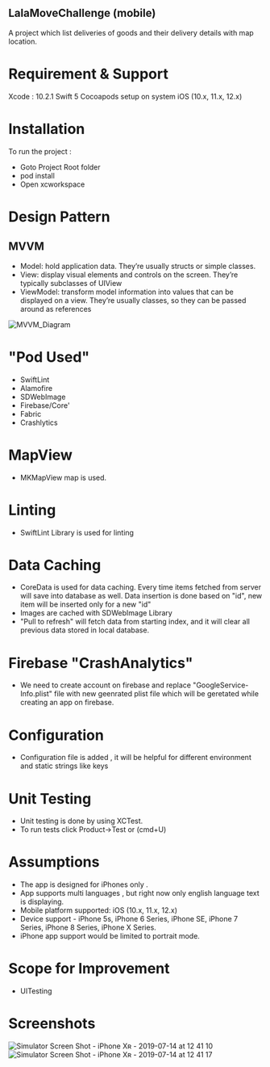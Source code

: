 ## LalaMoveChallenge (mobile)
A project which list deliveries of goods and their delivery details with map location. 

# Requirement & Support
Xcode : 10.2.1
Swift 5
Cocoapods setup on system
iOS (10.x, 11.x, 12.x)

# Installation
To run the project :
- Goto Project Root folder
- pod install
- Open xcworkspace 

# Design  Pattern
## MVVM
- Model: hold application data. They’re usually structs or simple classes.
- View: display visual elements and controls on the screen. They’re typically subclasses of UIView
- ViewModel: transform model information into values that can be displayed on a view. They’re usually classes, so they can be passed around as references

![MVVM_Diagram](https://user-images.githubusercontent.com/26160090/60809569-97827e00-a1a8-11e9-9a5f-e0c557f73cc7.png)

# "Pod Used"      
- SwiftLint
- Alamofire
- SDWebImage
- Firebase/Core'
- Fabric
- Crashlytics

# MapView
- MKMapView map is used.

# Linting
- SwiftLint Library is used for linting

# Data Caching
- CoreData is used for data caching. Every time items fetched from server will save into database as well. Data insertion is done based on "id", new item will be inserted only for a new "id"
- Images are cached with SDWebImage Library
- "Pull to refresh" will fetch data from starting index, and it will clear all previous data stored in local database.

# Firebase "CrashAnalytics"
-  We need to create account on firebase and replace "GoogleService-Info.plist" file with new geenrated plist file which will be geretated while creating an app on firebase.

# Configuration
- Configuration file is added , it will be helpful for different environment and static strings like keys

# Unit Testing
- Unit testing is done by using XCTest.
- To run tests click Product->Test or (cmd+U)

# Assumptions        
-   The app is designed for iPhones only .       
-   App  supports multi languages , but right now only english language text is displaying.
-   Mobile platform supported: iOS (10.x, 11.x, 12.x)        
-   Device support - iPhone 5s, iPhone 6 Series, iPhone SE, iPhone 7 Series, iPhone 8 Series, iPhone X Series. 
-    iPhone app support would be limited to portrait mode.

# Scope for Improvement
- UITesting

# Screenshots
![Simulator Screen Shot - iPhone Xʀ - 2019-07-14 at 12 41 10](https://user-images.githubusercontent.com/26160090/61180492-b5326600-a634-11e9-9cc5-a1c1d92ad153.png)
![Simulator Screen Shot - iPhone Xʀ - 2019-07-14 at 12 41 17](https://user-images.githubusercontent.com/26160090/61180494-b82d5680-a634-11e9-9d57-c55e39ca17a2.png)
